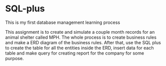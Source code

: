 # SQL-plus
This is my first database management learning process

This assignment is to create and simulate a couple month records for an animal shelter called MPH. The whole process is to create business rules and make a ERD diagram of the business rules. After that, use the SQL plus to create the table for all the entities inside the ERD, insert data for each table and make query for creating report for the company for some purpose.
